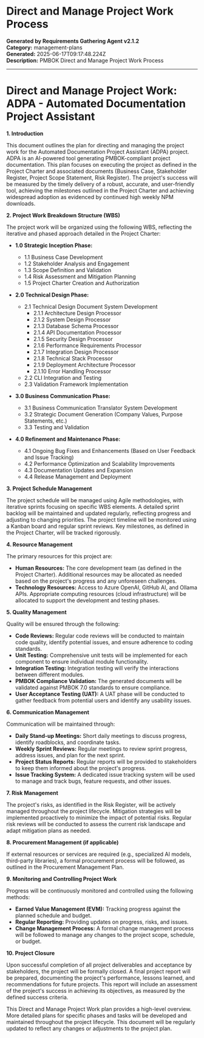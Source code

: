 # Direct and Manage Project Work Process

**Generated by Requirements Gathering Agent v2.1.2**  
**Category:** management-plans  
**Generated:** 2025-06-17T09:17:48.224Z  
**Description:** PMBOK Direct and Manage Project Work Process

---

# Direct and Manage Project Work: ADPA - Automated Documentation Project Assistant

**1. Introduction**

This document outlines the plan for directing and managing the project work for the Automated Documentation Project Assistant (ADPA) project.  ADPA is an AI-powered tool generating PMBOK-compliant project documentation.  This plan focuses on executing the project as defined in the Project Charter and associated documents (Business Case, Stakeholder Register, Project Scope Statement, Risk Register).  The project's success will be measured by the timely delivery of a robust, accurate, and user-friendly tool, achieving the milestones outlined in the Project Charter and achieving widespread adoption as evidenced by continued high weekly NPM downloads.

**2. Project Work Breakdown Structure (WBS)**

The project work will be organized using the following WBS, reflecting the iterative and phased approach detailed in the Project Charter:

* **1.0 Strategic Inception Phase:**
    * 1.1 Business Case Development
    * 1.2 Stakeholder Analysis and Engagement
    * 1.3 Scope Definition and Validation
    * 1.4 Risk Assessment and Mitigation Planning
    * 1.5 Project Charter Creation and Authorization

* **2.0 Technical Design Phase:**
    * 2.1 Technical Design Document System Development
        * 2.1.1 Architecture Design Processor
        * 2.1.2 System Design Processor
        * 2.1.3 Database Schema Processor
        * 2.1.4 API Documentation Processor
        * 2.1.5 Security Design Processor
        * 2.1.6 Performance Requirements Processor
        * 2.1.7 Integration Design Processor
        * 2.1.8 Technical Stack Processor
        * 2.1.9 Deployment Architecture Processor
        * 2.1.10 Error Handling Processor
    * 2.2 CLI Integration and Testing
    * 2.3 Validation Framework Implementation

* **3.0 Business Communication Phase:**
    * 3.1 Business Communication Translator System Development
    * 3.2 Strategic Document Generation (Company Values, Purpose Statements, etc.)
    * 3.3 Testing and Validation

* **4.0 Refinement and Maintenance Phase:**
    * 4.1 Ongoing Bug Fixes and Enhancements (Based on User Feedback and Issue Tracking)
    * 4.2 Performance Optimization and Scalability Improvements
    * 4.3 Documentation Updates and Expansion
    * 4.4 Release Management and Deployment


**3. Project Schedule Management**

The project schedule will be managed using Agile methodologies, with iterative sprints focusing on specific WBS elements.  A detailed sprint backlog will be maintained and updated regularly, reflecting progress and adjusting to changing priorities.  The project timeline will be monitored using a Kanban board and regular sprint reviews.  Key milestones, as defined in the Project Charter, will be tracked rigorously.

**4. Resource Management**

The primary resources for this project are:

* **Human Resources:** The core development team (as defined in the Project Charter).  Additional resources may be allocated as needed based on the project's progress and any unforeseen challenges.
* **Technology Resources:**  Access to Azure OpenAI, GitHub AI, and Ollama APIs.  Appropriate computing resources (cloud infrastructure) will be allocated to support the development and testing phases.

**5. Quality Management**

Quality will be ensured through the following:

* **Code Reviews:** Regular code reviews will be conducted to maintain code quality, identify potential issues, and ensure adherence to coding standards.
* **Unit Testing:** Comprehensive unit tests will be implemented for each component to ensure individual module functionality.
* **Integration Testing:**  Integration testing will verify the interactions between different modules.
* **PMBOK Compliance Validation:**  The generated documents will be validated against PMBOK 7.0 standards to ensure compliance.
* **User Acceptance Testing (UAT):**  A UAT phase will be conducted to gather feedback from potential users and identify any usability issues.

**6. Communication Management**

Communication will be maintained through:

* **Daily Stand-up Meetings:** Short daily meetings to discuss progress, identify roadblocks, and coordinate tasks.
* **Weekly Sprint Reviews:**  Regular meetings to review sprint progress, address issues, and plan for the next sprint.
* **Project Status Reports:** Regular reports will be provided to stakeholders to keep them informed about the project's progress.
* **Issue Tracking System:**  A dedicated issue tracking system will be used to manage and track bugs, feature requests, and other issues.


**7. Risk Management**

The project's risks, as identified in the Risk Register, will be actively managed throughout the project lifecycle.  Mitigation strategies will be implemented proactively to minimize the impact of potential risks.  Regular risk reviews will be conducted to assess the current risk landscape and adapt mitigation plans as needed.

**8. Procurement Management (if applicable)**

If external resources or services are required (e.g., specialized AI models, third-party libraries), a formal procurement process will be followed, as outlined in the Procurement Management Plan.

**9. Monitoring and Controlling Project Work**

Progress will be continuously monitored and controlled using the following methods:

* **Earned Value Management (EVM):**  Tracking progress against the planned schedule and budget.
* **Regular Reporting:**  Providing updates on progress, risks, and issues.
* **Change Management Process:**  A formal change management process will be followed to manage any changes to the project scope, schedule, or budget.


**10. Project Closure**

Upon successful completion of all project deliverables and acceptance by stakeholders, the project will be formally closed.  A final project report will be prepared, documenting the project's performance, lessons learned, and recommendations for future projects.  This report will include an assessment of the project's success in achieving its objectives, as measured by the defined success criteria.


This Direct and Manage Project Work plan provides a high-level overview.  More detailed plans for specific phases and tasks will be developed and maintained throughout the project lifecycle.  This document will be regularly updated to reflect any changes or adjustments to the project plan.
